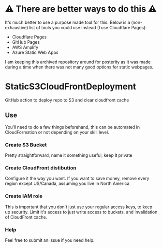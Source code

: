 # :warning: **There are better ways to do this** :warning:

It's much better to use a purpose made tool for this. Below is a (non-exhaustive) list of tools you could use instead (I use Cloudflare Pages):
- Cloudflare Pages
- GitHub Pages
- AWS Amplify
- Azure Static Web Apps

I am keeping this archived repository around for posterity as it was made during a time when there was not many good options for static webpages.

# StaticS3CloudFrontDeployment
GitHub action to deploy repo to S3 and clear cloudfront cache

## Use
You'll need to do a few things beforehand, this can be automated in CloudFormation or not depending on your skill level.

### Create S3 Bucket
Pretty straightforward, name it something useful, keep it private

### Create CloudFront distibution

Configure it the way you want. If you want to save money, remove every region except US/Canada, assuming you live in North America.

### Create IAM role

This is important that you don't just use your regular access keys, to keep up security. Limit it's access to just write access to buckets, and invalidation of CloudFront cache.

### Help

Feel free to submit an issue if you need help.
